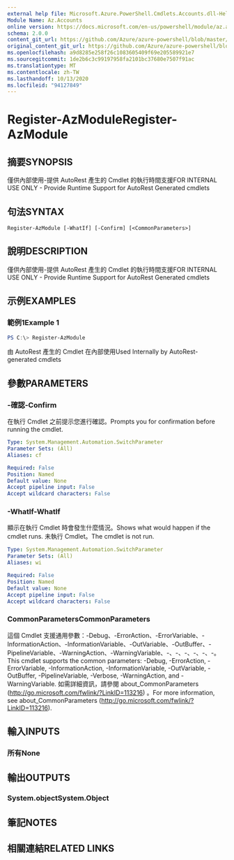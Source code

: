 ```yaml
---
external help file: Microsoft.Azure.PowerShell.Cmdlets.Accounts.dll-Help.xml
Module Name: Az.Accounts
online version: https://docs.microsoft.com/en-us/powershell/module/az.accounts/register-azmodule
schema: 2.0.0
content_git_url: https://github.com/Azure/azure-powershell/blob/master/src/Accounts/Accounts/help/Register-AzModule.md
original_content_git_url: https://github.com/Azure/azure-powershell/blob/master/src/Accounts/Accounts/help/Register-AzModule.md
ms.openlocfilehash: a9d8285e258f26c1083605409f69e205589921e7
ms.sourcegitcommit: 1de2b6c3c99197958fa2101bc37680e7507f91ac
ms.translationtype: MT
ms.contentlocale: zh-TW
ms.lasthandoff: 10/13/2020
ms.locfileid: "94127849"
---
```

# <span data-ttu-id="e71bf-101">Register-AzModule</span><span class="sxs-lookup"><span data-stu-id="e71bf-101">Register-AzModule</span></span>

## <span data-ttu-id="e71bf-102">摘要</span><span class="sxs-lookup"><span data-stu-id="e71bf-102">SYNOPSIS</span></span>
<span data-ttu-id="e71bf-103">僅供內部使用-提供 AutoRest 產生的 Cmdlet 的執行時間支援</span><span class="sxs-lookup"><span data-stu-id="e71bf-103">FOR INTERNAL USE ONLY - Provide Runtime Support for AutoRest Generated cmdlets</span></span>

## <span data-ttu-id="e71bf-104">句法</span><span class="sxs-lookup"><span data-stu-id="e71bf-104">SYNTAX</span></span>

```
Register-AzModule [-WhatIf] [-Confirm] [<CommonParameters>]
```

## <span data-ttu-id="e71bf-105">說明</span><span class="sxs-lookup"><span data-stu-id="e71bf-105">DESCRIPTION</span></span>
<span data-ttu-id="e71bf-106">僅供內部使用-提供 AutoRest 產生的 Cmdlet 的執行時間支援</span><span class="sxs-lookup"><span data-stu-id="e71bf-106">FOR INTERNAL USE ONLY - Provide Runtime Support for AutoRest Generated cmdlets</span></span>

## <span data-ttu-id="e71bf-107">示例</span><span class="sxs-lookup"><span data-stu-id="e71bf-107">EXAMPLES</span></span>

### <span data-ttu-id="e71bf-108">範例1</span><span class="sxs-lookup"><span data-stu-id="e71bf-108">Example 1</span></span>
```powershell
PS C:\> Register-AzModule
```

<span data-ttu-id="e71bf-109">由 AutoRest 產生的 Cmdlet 在內部使用</span><span class="sxs-lookup"><span data-stu-id="e71bf-109">Used Internally by AutoRest-generated cmdlets</span></span>

## <span data-ttu-id="e71bf-110">參數</span><span class="sxs-lookup"><span data-stu-id="e71bf-110">PARAMETERS</span></span>

### <span data-ttu-id="e71bf-111">-確認</span><span class="sxs-lookup"><span data-stu-id="e71bf-111">-Confirm</span></span>
<span data-ttu-id="e71bf-112">在執行 Cmdlet 之前提示您進行確認。</span><span class="sxs-lookup"><span data-stu-id="e71bf-112">Prompts you for confirmation before running the cmdlet.</span></span>

```yaml
Type: System.Management.Automation.SwitchParameter
Parameter Sets: (All)
Aliases: cf

Required: False
Position: Named
Default value: None
Accept pipeline input: False
Accept wildcard characters: False
```

### <span data-ttu-id="e71bf-113">-WhatIf</span><span class="sxs-lookup"><span data-stu-id="e71bf-113">-WhatIf</span></span>
<span data-ttu-id="e71bf-114">顯示在執行 Cmdlet 時會發生什麼情況。</span><span class="sxs-lookup"><span data-stu-id="e71bf-114">Shows what would happen if the cmdlet runs.</span></span> <span data-ttu-id="e71bf-115">未執行 Cmdlet。</span><span class="sxs-lookup"><span data-stu-id="e71bf-115">The cmdlet is not run.</span></span>

```yaml
Type: System.Management.Automation.SwitchParameter
Parameter Sets: (All)
Aliases: wi

Required: False
Position: Named
Default value: None
Accept pipeline input: False
Accept wildcard characters: False
```

### <span data-ttu-id="e71bf-116">CommonParameters</span><span class="sxs-lookup"><span data-stu-id="e71bf-116">CommonParameters</span></span>
<span data-ttu-id="e71bf-117">這個 Cmdlet 支援通用參數：-Debug、-ErrorAction、-ErrorVariable、-InformationAction、-InformationVariable、-OutVariable、-OutBuffer、-PipelineVariable、-WarningAction、-WarningVariable、-、-、-、-、-、-。</span><span class="sxs-lookup"><span data-stu-id="e71bf-117">This cmdlet supports the common parameters: -Debug, -ErrorAction, -ErrorVariable, -InformationAction, -InformationVariable, -OutVariable, -OutBuffer, -PipelineVariable, -Verbose, -WarningAction, and -WarningVariable.</span></span> <span data-ttu-id="e71bf-118">如需詳細資訊，請參閱 about_CommonParameters (http://go.microsoft.com/fwlink/?LinkID=113216) 。</span><span class="sxs-lookup"><span data-stu-id="e71bf-118">For more information, see about_CommonParameters (http://go.microsoft.com/fwlink/?LinkID=113216).</span></span>

## <span data-ttu-id="e71bf-119">輸入</span><span class="sxs-lookup"><span data-stu-id="e71bf-119">INPUTS</span></span>

### <span data-ttu-id="e71bf-120">所有</span><span class="sxs-lookup"><span data-stu-id="e71bf-120">None</span></span>

## <span data-ttu-id="e71bf-121">輸出</span><span class="sxs-lookup"><span data-stu-id="e71bf-121">OUTPUTS</span></span>

### <span data-ttu-id="e71bf-122">System.object</span><span class="sxs-lookup"><span data-stu-id="e71bf-122">System.Object</span></span>
## <span data-ttu-id="e71bf-123">筆記</span><span class="sxs-lookup"><span data-stu-id="e71bf-123">NOTES</span></span>

## <span data-ttu-id="e71bf-124">相關連結</span><span class="sxs-lookup"><span data-stu-id="e71bf-124">RELATED LINKS</span></span>
